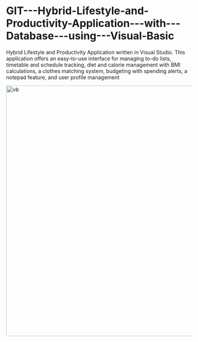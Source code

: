 # GIT---Hybrid-Lifestyle-and-Productivity-Application---with---Database---using---Visual-Basic
Hybrid Lifestyle and Productivity Application written in Visual Studio. This application offers an easy-to-use interface for managing to-do lists, timetable and schedule tracking, diet and calorie management with BMI calculations, a clothes matching system, budgeting with spending alerts, a notepad feature, and user profile management

<img width="680" alt="vb" src="https://github.com/user-attachments/assets/e26f3f77-d1d0-4cc9-a3e5-de4916537333">

